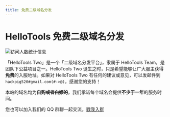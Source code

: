 ```yaml
---
title: 免费二级域名分发
---
```


# HelloTools 免费二级域名分发

![访问人数统计信息](https://count.getloli.com/get/@xiaozhu2007)

「HelloTools Two」是一个「二级域名分发平台」，隶属于 HelloTools Team，是团队下公益项目之一。HelloTools Two 诞生之时，只是希望能够让广大服主获得**免费**的入服地址。如果对 HelloTools Two 有任何的建议或意见，可以发邮件到`hackpig520#gmail.com(#->@)`，感谢您的支持！

本站的域名均为**自购~~或者白嫖的~~**，我们承诺每个域名会提供**不少于一年**的服务时间。

您也可以加入我们的 QQ 群聊一起交流。[戳我入群](/free-subdomain/qqgroup)
